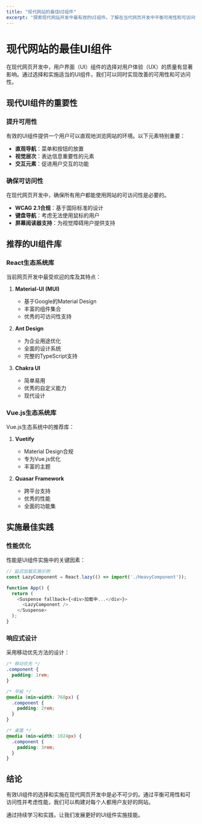 ```yaml
---
title: "现代网站的最佳UI组件"
excerpt: "探索现代网站开发中最有效的UI组件。了解在当代网页开发中平衡可用性和可访问性的组件设计最佳实践。"
---
```


# 现代网站的最佳UI组件

在现代网页开发中，用户界面（UI）组件的选择对用户体验（UX）的质量有显著影响。通过选择和实施适当的UI组件，我们可以同时实现改善的可用性和可访问性。

## 现代UI组件的重要性

### 提升可用性

有效的UI组件提供一个用户可以直观地浏览网站的环境。以下元素特别重要：

- **直观导航**：菜单和按钮的放置
- **视觉层次**：表达信息重要性的元素
- **交互元素**：促进用户交互的功能

### 确保可访问性

在现代网页开发中，确保所有用户都能使用网站的可访问性是必要的。

- **WCAG 2.1合规**：基于国际标准的设计
- **键盘导航**：考虑无法使用鼠标的用户
- **屏幕阅读器支持**：为视觉障碍用户提供支持

## 推荐的UI组件库

### React生态系统库

当前网页开发中最受欢迎的库及其特点：

1. **Material-UI (MUI)**
   - 基于Google的Material Design
   - 丰富的组件集合
   - 优秀的可访问性支持

2. **Ant Design**
   - 为企业用途优化
   - 全面的设计系统
   - 完整的TypeScript支持

3. **Chakra UI**
   - 简单易用
   - 优秀的自定义能力
   - 现代设计

### Vue.js生态系统库

Vue.js生态系统中的推荐库：

1. **Vuetify**
   - Material Design合规
   - 专为Vue.js优化
   - 丰富的主题

2. **Quasar Framework**
   - 跨平台支持
   - 优秀的性能
   - 全面的功能集

## 实施最佳实践

### 性能优化

性能是UI组件实施中的关键因素：

```javascript
// 延迟加载实施示例
const LazyComponent = React.lazy(() => import('./HeavyComponent'));

function App() {
  return (
    <Suspense fallback={<div>加载中...</div>}>
      <LazyComponent />
    </Suspense>
  );
}
```

### 响应式设计

采用移动优先方法的设计：

```css
/* 移动优先 */
.component {
  padding: 1rem;
}

/* 平板 */
@media (min-width: 768px) {
  .component {
    padding: 2rem;
  }
}

/* 桌面 */
@media (min-width: 1024px) {
  .component {
    padding: 3rem;
  }
}
```

## 结论

有效UI组件的选择和实施在现代网页开发中是必不可少的。通过平衡可用性和可访问性并考虑性能，我们可以构建对每个人都用户友好的网站。

通过持续学习和实践，让我们发展更好的UI组件实施技能。
